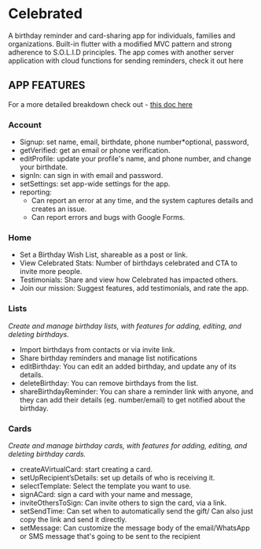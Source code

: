 # Celebrated
A birthday reminder and card-sharing app for individuals, families and organizations. Built-in flutter with a modified MVC pattern and strong adherence to S.O.L.I.D principles. 
The app comes with another server application with cloud functions for sending reminders, check it out here

## APP FEATURES
For a more detailed breakdown check out - [this doc here](https://docs.google.com/document/d/1QWqqVyUoniQAwhGb1toJ4gVX_i6NNbCs5eygzvI7uwA/edit?usp=sharing)

### Account
  - Signup: set name, email, birthdate, phone number*optional, password, 
  - getVerified: get an email or phone verification. 
  - editProfile: update your profile's name, and phone number, and change your birthdate.
  - signIn: can sign in with email and password.
  - setSettings:  set app-wide settings for the app.
  - reporting: 
    - Can report an error at any time, and the system captures details and creates an issue. 
    - Can report errors and bugs with Google Forms.

### Home
  - Set a Birthday Wish List, shareable as a post or link.
  - View Celebrated Stats: Number of birthdays celebrated and CTA to invite more people.
  - Testimonials: Share and view how Celebrated has impacted others.
  - Join our mission: Suggest features, add testimonials, and rate the app.

 ### Lists
*Create and manage birthday lists, with features for adding, editing, and deleting birthdays.*
- Import birthdays from contacts or via invite link.
- Share birthday reminders and manage list notifications
- editBirthday: You can edit an added birthday, and update any of its details.
- deleteBirthday: You can remove birthdays from the list.
- shareBirthdayReminder: You can share a reminder link with anyone, and they can add their details (eg. number/email) to get notified about the birthday. 
 
### Cards 
*Create and manage birthday cards, with features for adding, editing, and deleting birthday cards.*
  - createAVirtualCard: start creating a card.
  - setUpRecipient’sDetails: set up details of who is receiving it. 
  - selectTemplate: Select the template you want to use. 
  - signACard: sign a card with your name and message, 
  - inviteOthersToSign: Can invite others to sign the card, via a link.
  - setSendTime: Can set when to automatically send the gift/ Can also just copy the link and send it directly. 
  - setMessage: Can customize the message body of the email/WhatsApp or SMS message that's  going to be sent to the recipient
 
